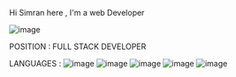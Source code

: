 Hi 
Simran here ,
I'm a web Developer

![image](https://user-images.githubusercontent.com/83011978/121801727-6a715c80-cc56-11eb-88ee-2b35fc868658.png)

POSITION : FULL STACK DEVELOPER 

LANGUAGES : ![image](https://user-images.githubusercontent.com/83011978/121801856-334f7b00-cc57-11eb-98a9-d2645a627c39.png)  ![image](https://user-images.githubusercontent.com/83011978/121801874-3fd3d380-cc57-11eb-9414-ab97b5c18c9e.png)  ![image](https://user-images.githubusercontent.com/83011978/121801894-5712c100-cc57-11eb-82e7-b737aef819b7.png)  ![image](https://user-images.githubusercontent.com/83011978/121801906-609c2900-cc57-11eb-82be-f1f5c77cfd95.png)  ![image](https://user-images.githubusercontent.com/83011978/121801926-76115300-cc57-11eb-8ee0-3d182ac6398e.png) 











<!---
Hi, I'm Simran Sharma, a passionate self-taught Full Stack web developer and a freelance software engineer from India. My passion for software lies with dreaming up ideas and making them come true with elegant interfaces. I take great care in the experience, architecture, and code quality of the things I build.

I am also an open-source enthusiast and maintainer. I learned a lot from the open-source community and I love how collaboration and knowledge sharing happened through open-source..
--->

